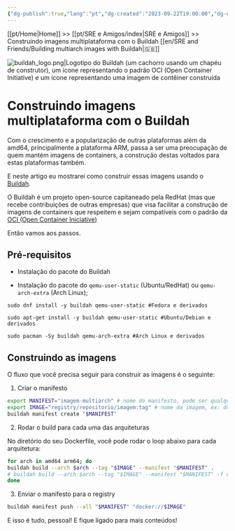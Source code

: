 ```yaml
---
{"dg-publish":true,"lang":"pt","dg-created":"2023-09-22T19:00:00","dg-updated":"2024-02-13T11:07:00","permalink":"/pt/sre-e-amigos/construindo-imagens-multiplataforma-com-o-buildah/","dgPassFrontmatter":true,"created":"2023-09-22T19:00:00","updated":"2024-02-13T11:07:00"}
---
```


[[pt/Home\|Home]] >> [[pt/SRE e Amigos/index\|SRE e Amigos]] >> Construindo imagens multiplataforma com o Buildah [[en/SRE and Friends/Building multiarch images with Buildah\|🇬🇧]]

![buildah_logo.png|Logotipo do Buildah (um cachorro usando um chapéu de construtor), um ícone representando o padrão OCI (Open Container Initiative) e um ícone representando uma imagem de contêiner construída](/img/user/assets/buildah_logo.png)
# Construindo imagens multiplataforma com o Buildah

Com o crescimento e a popularização de outras plataformas além da amd64, principalmente a plataforma ARM, passa a ser uma preocupação de quem mantém imagens de containers, a construção destas voltados para estas plataformas também.

E neste artigo eu mostrarei como construir essas imagens usando o [Buildah](https://buildah.io/).
 
O Buildah é um projeto open-source capitaneado pela RedHat (mas que recebe contribuições de outras empresas) que visa facilitar a construção de imagens de containers que respeitem e sejam compatíveis com o padrão da [OCI (Open Container Iniciative)](https://opencontainers.org/)

Então vamos aos passos.

## Pré-requisitos

- Instalação do pacote do Buildah

- Instalação do pacote do `qemu-user-static` (Ubuntu/RedHat) ou `qemu-arch-extra` (Arch Linux);

```shell
sudo dnf install -y buildah qemu-user-static #Fedora e derivados

sudo apt-get install -y buildah qemu-user-static #Ubuntu/Debian e derivados

sudo pacman -Sy buildah qemu-arch-extra #Arch Linux e derivados
```

## Construindo as imagens 

O fluxo que você precisa seguir para construir as imagens é o seguinte: 

1. Criar o manifesto

```bash
export MANIFEST="imagem-multiarch" # nome do manifesto, pode ser qualquer nome
export IMAGE="registry/repositorio/imagem:tag" # nome da imagem, ex: docker.io/ozorest/example:latest
buildah manifest create "$MANIFEST"
``` 

2. Rodar o build para cada uma das arquiteturas

No diretório do seu Dockerfile, você pode rodar o loop abaixo para cada arquitetura: 

```bash
for arch in amd64 arm64; do
buildah build --arch $arch --tag "$IMAGE" --manifest "$MANIFEST" .
# buildah build --arch $arch --tag "$IMAGE" --manifest "$MANIFEST" -f caminho_do_Dockerfile, caso o Dockerfile não esteja no diretório atual
done
``` 

3. Enviar o manifesto para o registry

```bash
buildah manifest push --all "$MANIFEST" "docker://$IMAGE"
``` 

E isso é tudo, pessoal! E fique ligado para mais conteúdos!